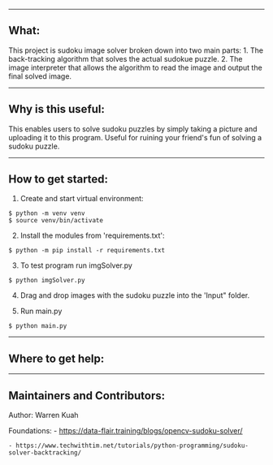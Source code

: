 ---------------------------------------------
What:
---------------------------------------------
This project is sudoku image solver broken down into two main parts:
    1. The back-tracking algorithm that solves the actual sudokue puzzle.
    2. The image interpreter that allows the algorithm to read the image and output the final solved image.

---------------------------------------------
Why is this useful:
---------------------------------------------
This enables users to solve sudoku puzzles by simply taking a picture and uploading it to this program. Useful for ruining your friend's fun of solving a sudoku puzzle.

---------------------------------------------
How to get started:
---------------------------------------------
1. Create and start virtual environment:

```console
$ python -m venv venv
$ source venv/bin/activate
```

2. Install the modules from 'requirements.txt':
```console
$ python -m pip install -r requirements.txt
```

3. To test program run imgSolver.py
```console
$ python imgSolver.py
```

4. Drag and drop images with the sudoku puzzle into the 'Input" folder.

5. Run main.py
```console
$ python main.py
```

---------------------------------------------
Where to get help:
---------------------------------------------



---------------------------------------------
Maintainers and Contributors:
---------------------------------------------
Author: Warren Kuah

Foundations:
    - https://data-flair.training/blogs/opencv-sudoku-solver/
    
    - https://www.techwithtim.net/tutorials/python-programming/sudoku-solver-backtracking/
    

